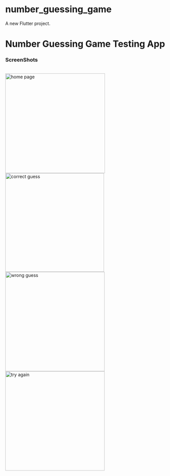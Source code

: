 # number_guessing_game

A new Flutter project.

<h1> Number Guessing Game Testing App</h1>
<h3>ScreenShots</h3><br>
<img width="314" alt="home page" src="https://github.com/NSachini/number_guessing_game/assets/97577090/5344a228-37f1-49f0-af3c-cc8cdf233127">
<img width="311" alt="correct guess" src="https://github.com/NSachini/number_guessing_game/assets/97577090/bf8e54d1-d729-4425-b208-9c0f5fed2b1b">
<img width="313" alt="wrong guess" src="https://github.com/NSachini/number_guessing_game/assets/97577090/e01587db-3f11-46a0-84f1-485e04e103a0">
<img width="313" alt="try again" src="https://github.com/NSachini/number_guessing_game/assets/97577090/a30b232d-cf62-471c-9698-8a37600ec6c0">

